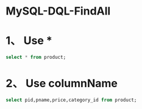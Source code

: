 # MySQL-DQL-FindAll

# 1、 Use *

```sql
select * from product;
```



# 2、 Use columnName

```sql
select pid,pname,price,category_id from product;
```

